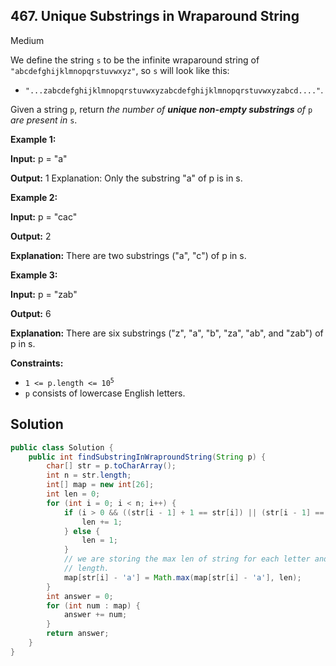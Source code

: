## 467\. Unique Substrings in Wraparound String

Medium

We define the string `s` to be the infinite wraparound string of `"abcdefghijklmnopqrstuvwxyz"`, so `s` will look like this:

*   `"...zabcdefghijklmnopqrstuvwxyzabcdefghijklmnopqrstuvwxyzabcd...."`.

Given a string `p`, return _the number of **unique non-empty substrings** of_ `p` _are present in_ `s`.

**Example 1:**

**Input:** p = "a"

**Output:** 1 Explanation: Only the substring "a" of p is in s.

**Example 2:**

**Input:** p = "cac"

**Output:** 2

**Explanation:** There are two substrings ("a", "c") of p in s.

**Example 3:**

**Input:** p = "zab"

**Output:** 6

**Explanation:** There are six substrings ("z", "a", "b", "za", "ab", and "zab") of p in s.

**Constraints:**

*   <code>1 <= p.length <= 10<sup>5</sup></code>
*   `p` consists of lowercase English letters.

## Solution

```java
public class Solution {
    public int findSubstringInWraproundString(String p) {
        char[] str = p.toCharArray();
        int n = str.length;
        int[] map = new int[26];
        int len = 0;
        for (int i = 0; i < n; i++) {
            if (i > 0 && ((str[i - 1] + 1 == str[i]) || (str[i - 1] == 'z' && str[i] == 'a'))) {
                len += 1;
            } else {
                len = 1;
            }
            // we are storing the max len of string for each letter and then we will count all these
            // length.
            map[str[i] - 'a'] = Math.max(map[str[i] - 'a'], len);
        }
        int answer = 0;
        for (int num : map) {
            answer += num;
        }
        return answer;
    }
}
```